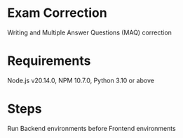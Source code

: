 # Exam Correction

Writing and Multiple Answer Questions (MAQ) correction

# Requirements

Node.js v20.14.0, NPM 10.7.0, Python 3.10 or above

# Steps

Run Backend environments before Frontend environments
